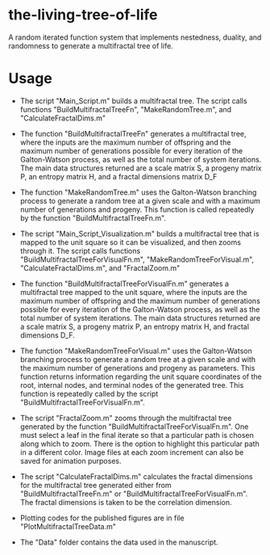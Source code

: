 # the-living-tree-of-life

A random iterated function system that implements nestedness, duality, and randomness to generate a multifractal tree of life.

# Usage

* The script "Main_Script.m" builds a multifractal tree. The script calls functions "BuildMultifractalTreeFn", "MakeRandomTree.m", and "CalculateFractalDims.m"

* The function "BuildMultifractalTreeFn" generates a multifractal tree, where the inputs are the maximum number of offspring and the maximum number of generations possible for every iteration of the Galton-Watson process, as well as the total number of system iterations. The main data structures returned are a scale matrix S, a progeny matrix P, an entropy matrix H, and a fractal dimensions matrix D_F

* The function "MakeRandomTree.m" uses the Galton-Watson branching process to generate a random tree at a given scale and with a maximum number of generations and progeny. This function is called repeatedly by the function "BuildMultifractalTreeFn.m".

* The script "Main_Script_Visualization.m" builds a multifractal tree that is mapped to the unit square so it can be visualized, and then zooms through it. The script calls functions "BuildMultifractalTreeForVisualFn.m", "MakeRandomTreeForVisual.m", "CalculateFractalDims.m", and "FractalZoom.m"

* The function "BuildMultifractalTreeForVisualFn.m" generates a multifractal tree mapped to the unit square, where the inputs are the maximum number of offspring and the maximum number of generations possible for every iteration of the Galton-Watson process, as well as the total number of system iterations. The main data structures returned are a scale matrix S, a progeny matrix P, an entropy matrix H, and fractal dimensions D_F.

* The function "MakeRandomTreeForVisual.m" uses the Galton-Watson branching process to generate a random tree at a given scale and with the maximum number of generations and progeny as parameters. This function returns information regarding the unit square coordinates of the root, internal nodes, and terminal nodes of the generated tree. This function is repeatedly called by the script "BuildMultifractalTreeForVisualFn.m".

* The script "FractalZoom.m" zooms through the multifractal tree generated by the function "BuildMultifractalTreeForVisualFn.m". One must select a leaf in the final iterate so that a particular path is chosen along which to zoom. There is the option to highlight this particular path in a different color. Image files at each zoom increment can also be saved for animation purposes.

* The script "CalculateFractalDims.m" calculates the fractal dimensions for the multifractal tree generated either from "BuildMultifractalTreeFn.m" or "BuildMultifractalTreeForVisualFn.m". The fractal dimensions is taken to be the correlation dimension.

* Plotting codes for the published figures are in file "PlotMultifractalTreeData.m"

* The "Data" folder contains the data used in the manuscript. 
